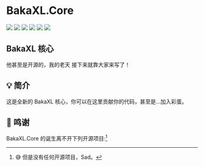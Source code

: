 # BakaXL.Core
[![](https://img.shields.io/badge/Give%20Me-Money-946ce6?style=for-the-badge)](https://afdian.net/@TT702)
[![](https://img.shields.io/github/workflow/status/BakaXL-Launcher/BakaXL.Core/Build/master?style=for-the-badge)](https://github.com/BakaXL-Launcher/BakaXL.Core/actions/workflows/build.yml)
[![](https://img.shields.io/github/issues/BakaXL-Launcher/BakaXL.Core?style=for-the-badge)](https://github.com/BakaXL-Launcher/BakaXL.Core/issues)
[![](https://img.shields.io/github/forks/BakaXL-Launcher/BakaXL.Core?style=for-the-badge)](https://github.com/BakaXL-Launcher/BakaXL.Core/network/members)
[![](https://img.shields.io/github/stars/BakaXL-Launcher/BakaXL.Core?style=for-the-badge)](https://www.youtube.com/watch?v=dQw4w9WgXcQ)
[![](https://img.shields.io/badge/License-MIT-A31F34?logo=.NET&logoColor=ffffff&style=for-the-badge)](https://github.com/BakaXL-Launcher/BakaXL.Core/blob/master/LICENSE.txt)

## BakaXL 核心

他甚至是开源的，我的老天
接下来就靠大家来写了！

## 💡 简介
这是全新的 BakaXL 核心，你可以在这里贡献你的代码，甚至是...加入彩蛋。

## 🙏 鸣谢
BakaXL.Core 的诞生离不开下列开源项目:[^1]

[^1]: :sweat_smile: 但是没有任何开源项目，Sad。
